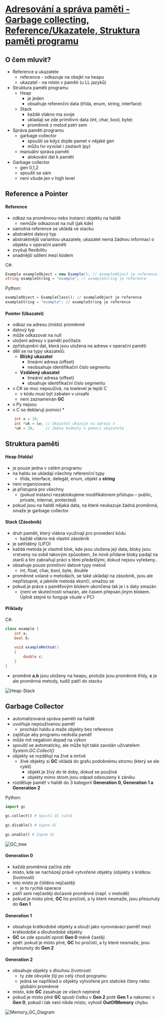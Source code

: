 # [Adresování a správa paměti - Garbage collecting, Reference/Ukazatele, Struktura paměti programu](https://youtu.be/zhQXxuwxqek?si=Eietvsgz-LvIm1e4)

## O čem mluvit?
- Reference a ukazatele
   - reference - odkazuje na obejkt na heapu
   - ukazatel - na misto v paměti (u LL jazyků)
- Struktura paměti programu
     - Heap
         - je jeden
         - obsahuje referenční data (třída, enum, string, interface)
     - Stack
         - každé vlakno ma svoje
         - ukladaji se zde primitivni data (int, char, bool, byte)
         - proměnné z metod patri sem
- Správa paměti programu
   - garbage collector
      - spouští se kdyz dojde pamet v nějaké gen
      - můžu ho vyvolat i zastavit (py)
   - manuální správa paměti
       - alokování dat k paměti 
- Garbage collector 
    - gen 0,1,2
    - spouští se sám 
    - neni všude jen v high level

## Reference a Pointer
#### Reference 
- odkaz na proměnnou nebo instanci objektu na haldě
	- nemůže odkazovat na null (jak kde)
- samotná reference se ukládá ve stacku
- abstraktní datový typ
- abstraktnější variantou ukazatele, ukazatel nemá žádnou informaci o objektu v operační paměti
- zvyšují flexibilitu
- snadnější sdílení mezi kódem

C#:
```csharp
Example exampleObject = new Example(); // exampleObject je reference
string exampleString = "example"; // exampleString je reference
```

Python:
```python
exampleObject = ExampleClass(); // exampleObject je reference
exampleString = "example"; // exampleString je reference
```
#### Pointer (Ukazatel)
- odkaz na adresu (místo) proměnné
- datový typ
- může odkazovat na null
- uložení adresy v paměti počítače
- zpřístupnění dat, která jsou uložena na adrese v operační paměti
- dělí se na typy ukazatelů:
	- **Blízký ukazatel**
		- lineární adresa (offset)
		- neobsahuje identifikační číslo segmentu
	- **Vzdálený ukazatel**
		- lineární adresa (offset)
		- obsahuje identifikační číslo segmentu
- v C# se moc nepoužívá, na lowlevel je lepší C
	- v kódu musí být zabalen v unsafe
	- není zaznamenán **GC**
- v Py nejsou
- v C se deklarují pomocí *
```c
	int x = 10;
	int *uk = &x; // Ukazatel ukazuje na adresu x
	*uk = 20;     // Změna hodnoty x pomocí ukazatele
```

## Struktura paměti
#### Heap (Halda)
- je pouze jedna v celém programu
- na haldu se ukládají všechny referenční typy 
	- třída, interface, delegát, enum, objekt a **string**
- není organizovaná
- je přístupná pro všechny
	- (pokud instanci nezablokujeme modifikátorem přístupu – public, private, internal, protected)
- pokud jsou na haldě nějaká data, na které neukazuje žádná proměnná, smaže je garbage collector

#### Stack (Zásobník)
- druh paměti, který vlákna využívají pro provedení kódu
	- každé vlákno má vlastní zásobník
- je setříděný (LIFO)
- každá metoda je vlastně blok, kde jsou uložena její data, bloky jsou vrstveny na sobě takovým způsobem, že nově přidané bloky padají na starší a tím zabraňují práci s těmi předešlými, dokud nejsou vyřešeny..
- obsahuje pouze primitivní datové typy metod
	- int, float, char, bool, byte, double
- proměnné volané v metodách, se také ukládají na zásobník, jsou ale nepřístupné, a jakmile metoda skončí, smažou se
- pokud je práce s paměťovým blokem ukončena tak je i s daty smazán 
	- (není ve skutečnosti smazán, ale časem přepsán jiným blokem. Úplně stejné to funguje všude v PC)

#### Příklady
C#:
```csharp
class example {
	int a;
	bool b;
	
	void exampleMethod()
	{
		double c;
	}
}
```
- proměné **a**,**b** jsou uloženy na heapu, protože jsou proměnné třídy, **c** je ale proměnná metody, tudíž patří do stacku

![Heap-Stack](../images/01_heap.png)

## Garbage Collector
- automatizovaná správa paměti na haldě
- uvolňuje nepoužívanou paměť
	- prochází haldu a maže objekty bez reference
- zajišťuje aby programu nedošla paměť
- může mít negativní dopad na výkon
- spouští se automaticky, ale může být také zavolán uživatelem *System.GC.Collect()*
- objekty se rozdělují na živé a mrtvé
	- živé objekty si **GC** vkládá do grafu podobnému stromu (který se ale cyklí)
		- objekt je živý do té doby, dokud se používá
		- objekty mimo strom jsou odpad odsouzeny k zániku
- rozděluje paměť v haldě do 3 kategorií **Generation 0, Generation 1 a Generation 2**

Python:
```python
import gc  
  
gc.collect() # Spustí GC ručně  
  
gc.disable() # Vypne GC
  
gc.enable() # Zapne GC
```
![GC_tree](../images/01_gc1.png)

#### Generation 0
- každá proměnná začíná zde
- místo, kde se nacházejí právě vytvořené objekty (objekty s krátkou životností)
- toto místo je čištěno nejčastěji
	- je to rychlá operace
- patří sem nejčastěji dočasné proměnné (např. v metodě)
- pokud je místo plné, **GC** ho pročistí, a ty které nesmaže, jsou přesunuty do **Gen 1**

#### Generation 1
- obsahuje krátkodobé objekty a slouží jako vyrovnávací paměť mezi krátkodobé a dlouhodobé objekty
- **GC** se zde spouští oproti **Gen 0** méně častěji
- opět: pokud je místo plné, **GC** ho pročistí, a ty které nesmaže, jsou přesunuty do **Gen 2**

#### Generation 2
- obsahuje objekty s dlouhou životností
	- ty zde obvykle žijí po celý chod programu
	- jedná se například o objekty vytvořené pro statické členy nebo globální proměnné
- místo, kde **GC** zasahuje ze všech nejméně
- pokud je místo plné **GC** spustí čistku v **Gen 2** poté **Gen 1** a nakonec v **Gen 0**, pokud i tak není nikde místo, vyhodí **OutOfMemory** chybu

![Memory_GC_Diagram](../images/01_gc2.png)
